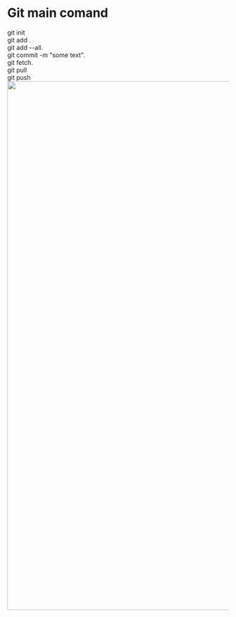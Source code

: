 # Git main comand 
git init    
git add .   
git add --all.    
git commit -m "some text".    
git fetch.   
git pull    
git push     
<img src="Screenshot 2021-09-14 at 10.23.32.png" width="1200"> 
